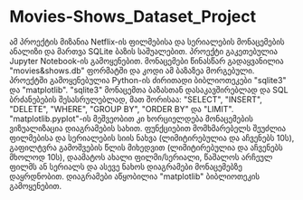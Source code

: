 # Movies-Shows_Dataset_Project

ამ პროექტის მიზანია Netflix-ის ფილმებისა და სერიალების მონაცემების ანალიზი და მართვა SQLite ბაზის საშუალებით. პროექტი გაკეთებულია Jupyter Notebook-ის გამოყენებით. მონაცემები წინასწარ გადაყვანილია "movies&shows.db" ფორმატში და კოდი ამ ბაზაზეა მორგებული.
პროექტში გამოყენებულია Python-ის ძირითადი ბიბლიოთეკები "sqlite3" და "matplotlib". "sqlite3" მონაცემთა ბაზასთან დასაკავშირებლად და SQL ბრძანებების შესასრულებლად, მათ შორისაა: "SELECT", "INSERT", "DELETE", "WHERE", "GROUP BY", "ORDER BY" და "LIMIT". "matplotlib.pyplot"-ის მეშვეობით კი ხორციელდება მონაცემების ვიზუალიზაცია დიაგრამების სახით.
ფუნქციებით მომხმარებელს შეუძლია ფილმებისა და სერიალების სიის ნახვა (ლიმიტირებულია და აჩვენებს 10ს), გაფილტვრა გამოშვების წლის მიხედვით (ლიმიტირებულია და აჩვენებს მხოლოდ 10ს), დაამატოს ახალი ფილმი/სერიალი, წაშალოს არჩეულ ფილმს ან სერიალს და ასევე ნახოს დიაგრამები მონაცემებზე დაყრდნობით. დიაგრამები აწყობილია "matplotlib" ბიბლიოთეკის გამოყენებით.
